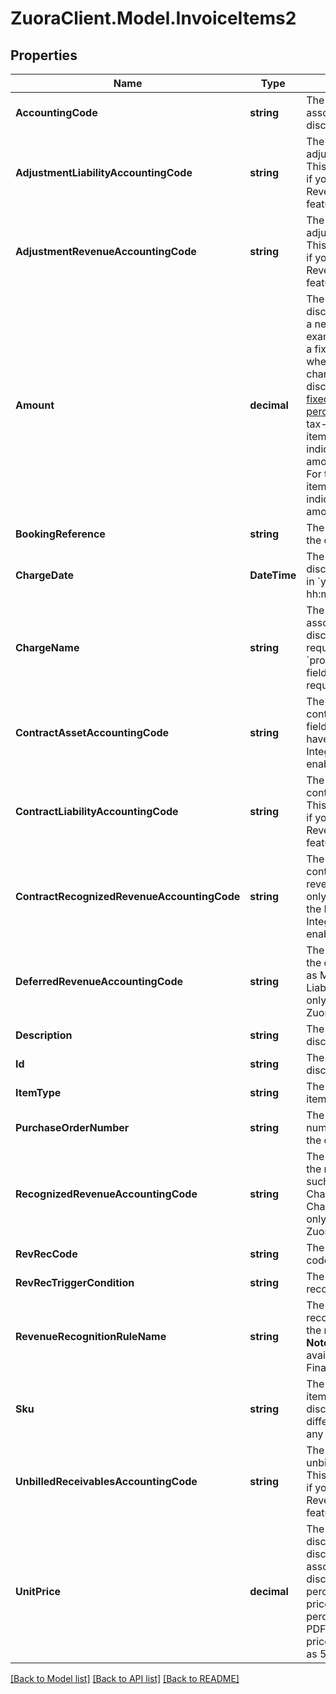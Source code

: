 # ZuoraClient.Model.InvoiceItems2

## Properties

Name | Type | Description | Notes
------------ | ------------- | ------------- | -------------
**AccountingCode** | **string** | The accounting code associated with the discount item.  | [optional] 
**AdjustmentLiabilityAccountingCode** | **string** | The accounting code for adjustment liability. **Note**: This field is only available if you have the Billing - Revenue Integration feature enabled.  | [optional] 
**AdjustmentRevenueAccountingCode** | **string** | The accounting code for adjustment revenue. **Note**: This field is only available if you have the Billing - Revenue Integration feature enabled.  | [optional] 
**Amount** | **decimal** | The amount of the discount item. - Should be a negative number. For example, &#x60;-10&#x60;. - Always a fixed amount no matter whether the discount charge associated with the discount item uses the [fixed-amount model or percentage model](https://knowledgecenter.zuora.com/Billing/Subscriptions/Product_Catalog/B_Charge_Models/B_Discount_Charge_Models#Fixed_amount_model_and_percentage_model). - For tax-exclusive discount items, this amount indicates the discount item amount excluding tax. - For tax-inclusive discount items, this amount indicates the discount item amount including tax.  | 
**BookingReference** | **string** | The booking reference of the discount item.  | [optional] 
**ChargeDate** | **DateTime** | The date when the discount item is charged, in &#x60;yyyy-mm-dd hh:mm:ss&#x60; format.  | [optional] 
**ChargeName** | **string** | The name of the charge associated with the discount item. This field is required if the &#x60;productRatePlanChargeId&#x60; field is not specified in the request.  | [optional] 
**ContractAssetAccountingCode** | **string** | The accounting code for contract asset. **Note**: This field is only available if you have the Billing - Revenue Integration feature enabled.  | [optional] 
**ContractLiabilityAccountingCode** | **string** | The accounting code for contract liability. **Note**: This field is only available if you have the Billing - Revenue Integration feature enabled.  | [optional] 
**ContractRecognizedRevenueAccountingCode** | **string** | The accounting code for contract recognized revenue. **Note**: This field is only available if you have the Billing - Revenue Integration feature enabled.  | [optional] 
**DeferredRevenueAccountingCode** | **string** | The accounting code for the deferred revenue, such as Monthly Recurring Liability. **Note:** This field is only available if you have Zuora Finance enabled.  | [optional] 
**Description** | **string** | The description of the discount item.  | [optional] 
**Id** | **string** | The unique ID of the discount item.  | [optional] 
**ItemType** | **string** | The type of the discount item.  | [optional] 
**PurchaseOrderNumber** | **string** | The purchase order number associated with the discount item.  | [optional] 
**RecognizedRevenueAccountingCode** | **string** | The accounting code for the recognized revenue, such as Monthly Recurring Charges or Overage Charges. **Note:** This field is only available if you have Zuora Finance enabled.  | [optional] 
**RevRecCode** | **string** | The revenue recognition code.  | [optional] 
**RevRecTriggerCondition** | **string** | The date when revenue recognition is triggered.  | [optional] 
**RevenueRecognitionRuleName** | **string** | The name of the revenue recognition rule governing the revenue schedule. **Note:** This field is only available if you have Zuora Finance enabled.  | [optional] 
**Sku** | **string** | The SKU of the invoice item. The SKU of the discount item must be different from the SKU of any existing product.  | [optional] 
**UnbilledReceivablesAccountingCode** | **string** | The accounting code for unbilled receivables. **Note**: This field is only available if you have the Billing - Revenue Integration feature enabled.  | [optional] 
**UnitPrice** | **decimal** | The per-unit price of the discount item. If the discount charge associated with the discount item uses the percentage model, the unit price will display as a percentage amount in PDF. For example: if unit price is 5.00, it will display as 5.00% in PDF.  | [optional] 

[[Back to Model list]](../README.md#documentation-for-models) [[Back to API list]](../README.md#documentation-for-api-endpoints) [[Back to README]](../README.md)

